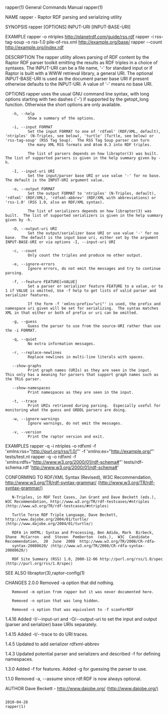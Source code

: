 rapper(1)                                                                                  General Commands Manual                                                                                  rapper(1)



NAME
       rapper - Raptor RDF parsing and serializing utility

SYNOPSIS
       rapper [OPTIONS] INPUT-URI [INPUT-BASE-URI]

EXAMPLE
       rapper -o ntriples http://planetrdf.com/guide/rss.rdf
       rapper -i rss-tag-soup -o rss-1.0 pile-of-rss.xml http://example.org/base/
       rapper --count http://example.org/index.rdf

DESCRIPTION
       The  rapper  utility  allows  parsing of RDF content by the Raptor RDF parser toolkit emitting the results as RDF triples in a choice of syntaxes.  The INPUT-URI can be a file name, '-' for standard
       input or if Raptor is built with a WWW retrieval library, a general URI.  The optional INPUT-BASE-URI is used as the document parser base URI if present otherwise defaults to the INPUT-URI.  A value
       of '-' means no base URI.

OPTIONS
       rapper uses the usual GNU command line syntax, with long options starting with two dashes (`-') if supported by the getopt_long function.  Otherwise the short options are only available.

       -h, --help
              Show a summary of the options.

       -i, --input FORMAT
              Set the input FORMAT to one of 'rdfxml' (RDF/XML, default), 'ntriples' (N-Triples, see below), 'turtle' (Turtle, see below) or 'rss-tag-soup' (RSS Tag Soup).  The RSS Tag Soup parser can turn
              the many XML RSS formats and Atom 0.3 into RDF triples.

              The list of parsers depends on how libraptor(3) was built.  The list of supported parsers is given in the help summary given by -h.

       -I, --input-uri URI
              Set the input/parser base URI or use value '-' for no base.  The default is the INPUT-URI argument value.

       -o, --output FORMAT
              Set the output FORMAT to 'ntriples' (N-Triples, default), 'rdfxml' (RDF/XML), 'rdfxml-abbrev' (RDF/XML with abbreviations) or 'rss-1.0' (RSS 1.0, also an RDF/XML syntax).

              The list of serializers depends on how libraptor(3) was built.  The list of supported serializers is given in the help summary given by -h.

       -O, --output-uri URI
              Set the output/serializer base URI or use value '-' for no base.  The default is the input base uri, either set by the argument INPUT-BASE-URI or via options -I, --input-uri URI

       -c, --count
              Only count the triples and produce no other output.

       -e, --ignore-errors
              Ignore errors, do not emit the messages and try to continue parsing.

       -f, --feature FEATURE[=VALUE]
              Set a parser or serializer feature FEATURE to a value, or to 1 if VALUE is omitted, Use -f help to get lists of valid parser and serializer features.

              If the form -f 'xmlns:prefix="uri"' is used, the prefix and namespace uri given will be set for serializing.  The syntax matches XML in that either or both of prefix or uri can be omitted.

       -g, --guess
              Guess the parser to use from the source-URI rather than use the -i FORMAT.

       -q, --quiet
              No extra information messages.

       -r, --replace-newlines
              Replace newlines in multi-line literals with spaces.

       --show-graphs
              Print graph names (URIs) as they are seen in the input.  This only has a meaning for parsers that support graph names such as the TRiG parser.

       --show-namespaces
              Print namespaces as they are seen in the input.

       -t, --trace
              Print URIs retrieved during parsing.  Especially useful for monitoring what the guess and GRDDL parsers are doing.

       -w, --ignore-warnings
              Ignore warnings, do not emit the messages.

       -v, --version
              Print the raptor version and exit.

EXAMPLES
       rapper -q -i ntriples -o rdfxml -f 'xmlns:rss="http://purl.org/rss/1.0/"' -f 'xmlns:ex="http://example.org/"' tests/test.nt
       rapper -q -o rdfxml -f 'xmlns:rdfs="http://www.w3.org/2000/01/rdf-schema#"' tests/rdf-schema.rdf 'http://www.w3.org/2000/01/rdf-schema#'

CONFORMING TO
       RDF/XML Syntax (Revised), W3C Recommendation, http://www.w3.org/TR/rdf-syntax-grammar/ ⟨http://www.w3.org/TR/rdf-syntax-grammar/⟩

       N-Triples, in RDF Test Cases, Jan Grant and Dave Beckett (eds.), W3C Recommendation, http://www.w3.org/TR/rdf-testcases/#ntriples ⟨http://www.w3.org/TR/rdf-testcases/#ntriples⟩

       Turtle Terse RDF Triple Language, Dave Beckett, http://www.dajobe.org/2004/01/turtle/ ⟨http://www.dajobe.org/2004/01/turtle/⟩

       RDFA in XHTML: Syntax and Processing, Ben Adida, Mark  Birbeck,  Shane  McCarron  and  Steven  Pemberton  (eds.),  W3C  Candidate  Recommendation,  20  June  2008  http://www.w3.org/TR/2008/CR-rdfa-
       syntax-20080620/ ⟨http://www.w3.org/TR/2008/CR-rdfa-syntax-20080620/⟩

       RDF Site Summary (RSS) 1.0, 2000-12-06 http://purl.org/rss/1.0/spec ⟨http://purl.org/rss/1.0/spec⟩

SEE ALSO
       libraptor(3),raptor-config(1)

CHANGES
   2.0.0
       Removed -a option that did nothing.

       Removed -m option from rapper but it was never documented here.

       Removed -n option that was long hidden.

       Removed -s option that was equivalent to -f scanForRDF

   1.4.16
       Added -I/--input-uri and -O/--output-uri to set the input and output (parser and serializer) base URIs separately.

   1.4.15
       Added -t/--trace to do URI traces.

   1.4.5
       Updated to add serializer rdfxml-abbrev

   1.4.3
       Updated potential parser and serializers and described -f for defining namespaces.

   1.3.0
       Added -f for features.
       Added -g for guessing the parser to use.

   1.1.0
       Removed -a, --assume since rdf:RDF is now always optional.

AUTHOR
       Dave Beckett - http://www.dajobe.org/ ⟨http://www.dajobe.org/⟩



                                                                                                  2010-04-28                                                                                        rapper(1)
